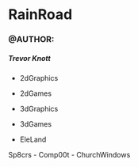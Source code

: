 # RainRoad
### @AUTHOR: 
##### Trevor Knott

* 2dGraphics
* 2dGames
* 3dGraphics
* 3dGames

* EleLand

Sp8crs - Comp00t - ChurchWindows
